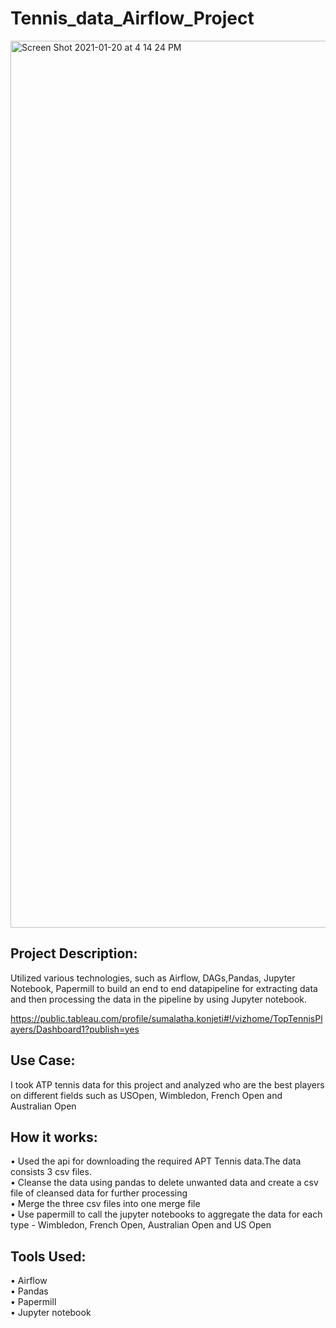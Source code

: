 # Tennis_data_Airflow_Project

<img width="1419" alt="Screen Shot 2021-01-20 at 4 14 24 PM" src="https://user-images.githubusercontent.com/72820961/105239684-e13c7a80-5b3a-11eb-9d61-3c41576273fc.png">


## Project Description:
Utilized various technologies, such as Airflow,  DAGs,Pandas,  Jupyter Notebook, Papermill to build  an  end  to  end  datapipeline for extracting data and then processing the data in the pipeline by using Jupyter notebook.

https://public.tableau.com/profile/sumalatha.konjeti#!/vizhome/TopTennisPlayers/Dashboard1?publish=yes

## Use Case:
I took ATP tennis data for this project and analyzed who are the best players on different fields such as USOpen, Wimbledon, French Open and Australian Open

## How it works:
• Used the api for downloading the required APT Tennis data.The data consists 3 csv files.                                                                         
• Cleanse the data using pandas to delete unwanted data and create a csv file of cleansed data for further processing                                      
• Merge the three csv files into one merge file                                                                                                                   
• Use papermill to call the jupyter notebooks to aggregate the data for each type - Wimbledon, French Open, Australian Open and US Open  

## Tools Used:
 • Airflow                                                                                           
 • Pandas                                                                                                                                                        
 • Papermill                                                                                                                                                     
 • Jupyter notebook

